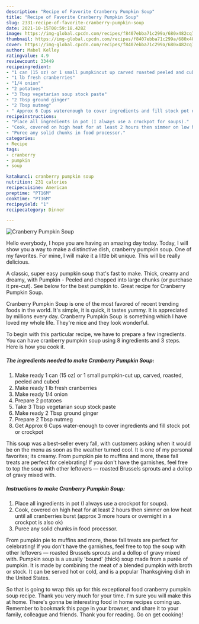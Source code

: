 ```yaml
---
description: "Recipe of Favorite Cranberry Pumpkin Soup"
title: "Recipe of Favorite Cranberry Pumpkin Soup"
slug: 2331-recipe-of-favorite-cranberry-pumpkin-soup
date: 2021-10-15T00:59:18.428Z
image: https://img-global.cpcdn.com/recipes/f8407ebba71c299a/680x482cq70/cranberry-pumpkin-soup-recipe-main-photo.jpg
thumbnail: https://img-global.cpcdn.com/recipes/f8407ebba71c299a/680x482cq70/cranberry-pumpkin-soup-recipe-main-photo.jpg
cover: https://img-global.cpcdn.com/recipes/f8407ebba71c299a/680x482cq70/cranberry-pumpkin-soup-recipe-main-photo.jpg
author: Mabel Kelley
ratingvalue: 4.9
reviewcount: 33449
recipeingredient:
- "1 can (15 oz) or 1 small pumpkincut up carved roasted peeled and cubed"
- "1 lb fresh cranberries"
- "1/4 onion"
- "2 potatoes"
- "3 Tbsp vegetarian soup stock paste"
- "2 Tbsp ground ginger"
- "2 Tbsp nutmeg"
- " Approx 6 Cups waterenough to cover ingredients and fill stock pot or crockpot"
recipeinstructions:
- "Place all ingredients in pot (I always use a crockpot for soups)."
- "Cook, covered on high heat for at least 2 hours then simmer on low heat until all cranberries burst (approx 3 more hours or overnight in a crockpot is also ok)"
- "Puree any solid chunks in food processor."
categories:
- Recipe
tags:
- cranberry
- pumpkin
- soup

katakunci: cranberry pumpkin soup 
nutrition: 231 calories
recipecuisine: American
preptime: "PT16M"
cooktime: "PT36M"
recipeyield: "1"
recipecategory: Dinner

---
```



![Cranberry Pumpkin Soup](https://img-global.cpcdn.com/recipes/f8407ebba71c299a/680x482cq70/cranberry-pumpkin-soup-recipe-main-photo.jpg)

Hello everybody, I hope you are having an amazing day today. Today, I will show you a way to make a distinctive dish, cranberry pumpkin soup. One of my favorites. For mine, I will make it a little bit unique. This will be really delicious.

A classic, super easy pumpkin soup that&#39;s fast to make. Thick, creamy and dreamy, with Pumpkin - Peeled and chopped into large chunks (or purchase it pre-cut). See below for the best pumpkin to. Great recipe for Cranberry Pumpkin Soup.

Cranberry Pumpkin Soup is one of the most favored of recent trending foods in the world. It's simple, it is quick, it tastes yummy. It is appreciated by millions every day. Cranberry Pumpkin Soup is something which I have loved my whole life. They're nice and they look wonderful.


To begin with this particular recipe, we have to prepare a few ingredients. You can have cranberry pumpkin soup using 8 ingredients and 3 steps. Here is how you cook it.

<!--inarticleads1-->

##### The ingredients needed to make Cranberry Pumpkin Soup:

1. Make ready 1 can (15 oz) or 1 small pumpkin-cut up, carved, roasted, peeled and cubed
1. Make ready 1 lb fresh cranberries
1. Make ready 1/4 onion
1. Prepare 2 potatoes
1. Take 3 Tbsp vegetarian soup stock paste
1. Make ready 2 Tbsp ground ginger
1. Prepare 2 Tbsp nutmeg
1. Get  Approx 6 Cups water-enough to cover ingredients and fill stock pot or crockpot


This soup was a best-seller every fall, with customers asking when it would be on the menu as soon as the weather turned cool. It is one of my personal favorites; its creamy. From pumpkin pie to muffins and more, these fall treats are perfect for celebrating! If you don&#39;t have the garnishes, feel free to top the soup with other leftovers — roasted Brussels sprouts and a dollop of gravy mixed with. 

<!--inarticleads2-->

##### Instructions to make Cranberry Pumpkin Soup:

1. Place all ingredients in pot (I always use a crockpot for soups).
1. Cook, covered on high heat for at least 2 hours then simmer on low heat until all cranberries burst (approx 3 more hours or overnight in a crockpot is also ok)
1. Puree any solid chunks in food processor.


From pumpkin pie to muffins and more, these fall treats are perfect for celebrating! If you don&#39;t have the garnishes, feel free to top the soup with other leftovers — roasted Brussels sprouts and a dollop of gravy mixed with. Pumpkin soup is a usually &#39;bound&#39; (thick) soup made from a purée of pumpkin. It is made by combining the meat of a blended pumpkin with broth or stock. It can be served hot or cold, and is a popular Thanksgiving dish in the United States. 

So that is going to wrap this up for this exceptional food cranberry pumpkin soup recipe. Thank you very much for your time. I'm sure you will make this at home. There's gonna be interesting food in home recipes coming up. Remember to bookmark this page in your browser, and share it to your family, colleague and friends. Thank you for reading. Go on get cooking!
